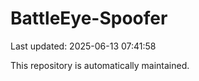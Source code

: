 # BattleEye-Spoofer

Last updated: 2025-06-13 07:41:58

This repository is automatically maintained.

